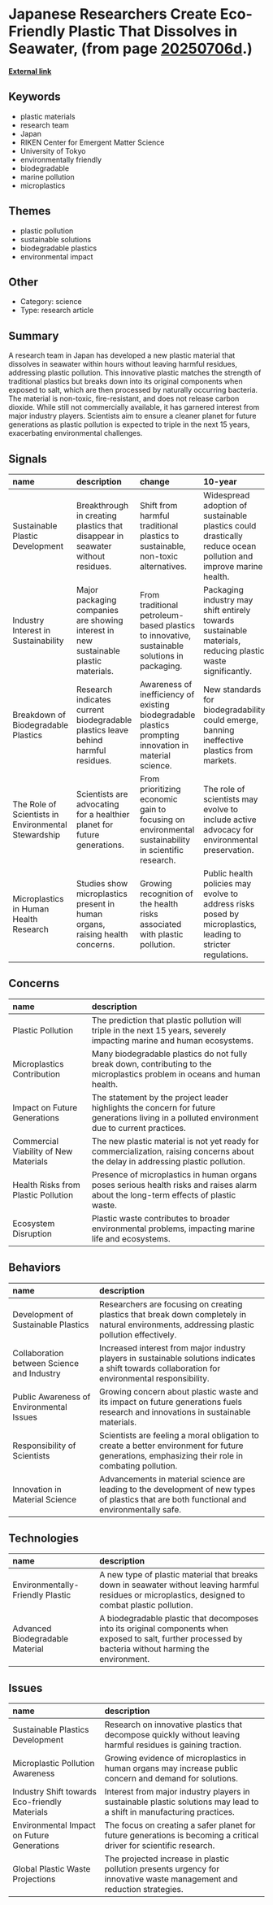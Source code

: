 # __Japanese Researchers Create Eco-Friendly Plastic That Dissolves in Seawater__, (from page [20250706d](https://kghosh.substack.com/p/20250706d).)

__[External link](https://www.techspot.com/news/108206-scientists-plastic-dissolves-seawater-hours.html?ref=sentiers.media)__



## Keywords

* plastic materials
* research team
* Japan
* RIKEN Center for Emergent Matter Science
* University of Tokyo
* environmentally friendly
* biodegradable
* marine pollution
* microplastics

## Themes

* plastic pollution
* sustainable solutions
* biodegradable plastics
* environmental impact

## Other

* Category: science
* Type: research article

## Summary

A research team in Japan has developed a new plastic material that dissolves in seawater within hours without leaving harmful residues, addressing plastic pollution. This innovative plastic matches the strength of traditional plastics but breaks down into its original components when exposed to salt, which are then processed by naturally occurring bacteria. The material is non-toxic, fire-resistant, and does not release carbon dioxide. While still not commercially available, it has garnered interest from major industry players. Scientists aim to ensure a cleaner planet for future generations as plastic pollution is expected to triple in the next 15 years, exacerbating environmental challenges.

## Signals

| name                                                | description                                                                          | change                                                                                                 | 10-year                                                                                                         | driving-force                                                                                             |   relevancy |
|:----------------------------------------------------|:-------------------------------------------------------------------------------------|:-------------------------------------------------------------------------------------------------------|:----------------------------------------------------------------------------------------------------------------|:----------------------------------------------------------------------------------------------------------|------------:|
| Sustainable Plastic Development                     | Breakthrough in creating plastics that disappear in seawater without residues.       | Shift from harmful traditional plastics to sustainable, non-toxic alternatives.                        | Widespread adoption of sustainable plastics could drastically reduce ocean pollution and improve marine health. | Increasing regulatory pressures and public demand for environmentally friendly materials.                 |           5 |
| Industry Interest in Sustainability                 | Major packaging companies are showing interest in new sustainable plastic materials. | From traditional petroleum-based plastics to innovative, sustainable solutions in packaging.           | Packaging industry may shift entirely towards sustainable materials, reducing plastic waste significantly.      | Growing consumer awareness and activism against plastic pollution.                                        |           4 |
| Breakdown of Biodegradable Plastics                 | Research indicates current biodegradable plastics leave behind harmful residues.     | Awareness of inefficiency of existing biodegradable plastics prompting innovation in material science. | New standards for biodegradability could emerge, banning ineffective plastics from markets.                     | Increased scrutiny and regulation surrounding plastic pollution and its effects on health and ecosystems. |           5 |
| The Role of Scientists in Environmental Stewardship | Scientists are advocating for a healthier planet for future generations.             | From prioritizing economic gain to focusing on environmental sustainability in scientific research.    | The role of scientists may evolve to include active advocacy for environmental preservation.                    | Moral and ethical responsibility towards future generations and the planet.                               |           4 |
| Microplastics in Human Health Research              | Studies show microplastics present in human organs, raising health concerns.         | Growing recognition of the health risks associated with plastic pollution.                             | Public health policies may evolve to address risks posed by microplastics, leading to stricter regulations.     | Rising health issues linked to plastic pollution, prompting research and public health initiatives.       |           4 |

## Concerns

| name                                  | description                                                                                                                                  |
|:--------------------------------------|:---------------------------------------------------------------------------------------------------------------------------------------------|
| Plastic Pollution                     | The prediction that plastic pollution will triple in the next 15 years, severely impacting marine and human ecosystems.                      |
| Microplastics Contribution            | Many biodegradable plastics do not fully break down, contributing to the microplastics problem in oceans and human health.                   |
| Impact on Future Generations          | The statement by the project leader highlights the concern for future generations living in a polluted environment due to current practices. |
| Commercial Viability of New Materials | The new plastic material is not yet ready for commercialization, raising concerns about the delay in addressing plastic pollution.           |
| Health Risks from Plastic Pollution   | Presence of microplastics in human organs poses serious health risks and raises alarm about the long-term effects of plastic waste.          |
| Ecosystem Disruption                  | Plastic waste contributes to broader environmental problems, impacting marine life and ecosystems.                                           |

## Behaviors

| name                                       | description                                                                                                                                       |
|:-------------------------------------------|:--------------------------------------------------------------------------------------------------------------------------------------------------|
| Development of Sustainable Plastics        | Researchers are focusing on creating plastics that break down completely in natural environments, addressing plastic pollution effectively.       |
| Collaboration between Science and Industry | Increased interest from major industry players in sustainable solutions indicates a shift towards collaboration for environmental responsibility. |
| Public Awareness of Environmental Issues   | Growing concern about plastic waste and its impact on future generations fuels research and innovations in sustainable materials.                 |
| Responsibility of Scientists               | Scientists are feeling a moral obligation to create a better environment for future generations, emphasizing their role in combating pollution.   |
| Innovation in Material Science             | Advancements in material science are leading to the development of new types of plastics that are both functional and environmentally safe.       |

## Technologies

| name                             | description                                                                                                                                               |
|:---------------------------------|:----------------------------------------------------------------------------------------------------------------------------------------------------------|
| Environmentally-Friendly Plastic | A new type of plastic material that breaks down in seawater without leaving harmful residues or microplastics, designed to combat plastic pollution.      |
| Advanced Biodegradable Material  | A biodegradable plastic that decomposes into its original components when exposed to salt, further processed by bacteria without harming the environment. |

## Issues

| name                                          | description                                                                                                            |
|:----------------------------------------------|:-----------------------------------------------------------------------------------------------------------------------|
| Sustainable Plastics Development              | Research on innovative plastics that decompose quickly without leaving harmful residues is gaining traction.           |
| Microplastic Pollution Awareness              | Growing evidence of microplastics in human organs may increase public concern and demand for solutions.                |
| Industry Shift towards Eco-friendly Materials | Interest from major industry players in sustainable plastic solutions may lead to a shift in manufacturing practices.  |
| Environmental Impact on Future Generations    | The focus on creating a safer planet for future generations is becoming a critical driver for scientific research.     |
| Global Plastic Waste Projections              | The projected increase in plastic pollution presents urgency for innovative waste management and reduction strategies. |